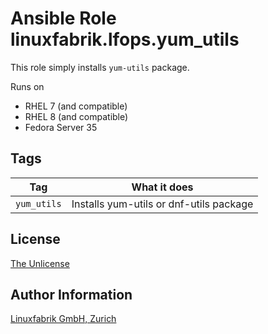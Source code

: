 # Ansible Role linuxfabrik.lfops.yum_utils

This role simply installs `yum-utils` package.

Runs on

* RHEL 7 (and compatible)
* RHEL 8 (and compatible)
* Fedora Server 35


## Tags

| Tag         | What it does                            |
| ---         | ------------                            |
| `yum_utils` | Installs yum-utils or dnf-utils package |


## License

[The Unlicense](https://unlicense.org/)


## Author Information

[Linuxfabrik GmbH, Zurich](https://www.linuxfabrik.ch)
